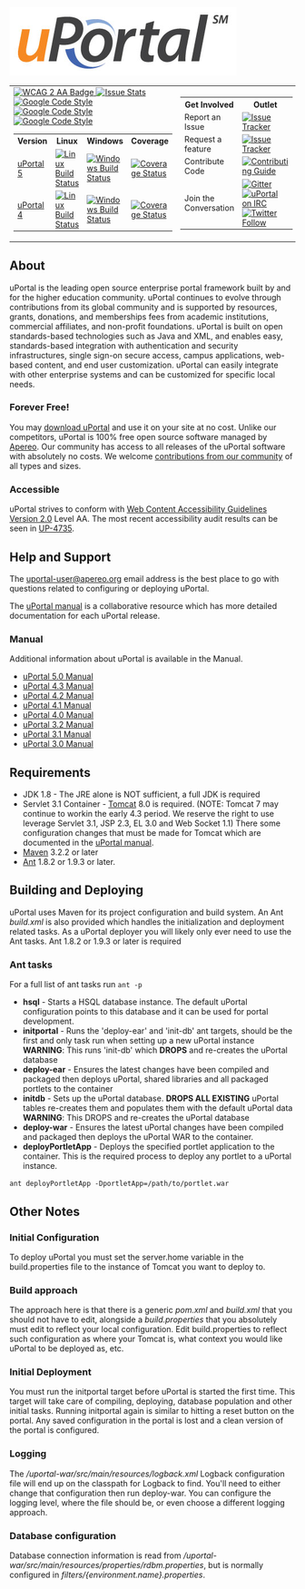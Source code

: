 ![uPortal logo](docs/images/uPortal-logo.jpg)

<table border="0">
  <tr>
    <td>
      <a href="https://www.w3.org/TR/WCAG20/">
        <img src="https://www.w3.org/WAI/wcag2AA-blue-v.svg" alt="WCAG 2 AA Badge">
      </a>
      <a href="http://issuestats.com/github/Jasig/uPortal">
        <img src="http://issuestats.com/github/Jasig/uPortal/badge/pr" alt="Issue Stats">
      </a>
      <a href="https://google.github.io/styleguide/javaguide.html">
        <img src="https://img.shields.io/badge/code_style-Google-green.svg?style=flat" alt="Google Code Style">
      </a>
      <a href="https://github.com/search?q=topic%3Auportal+topic%3Asoffit&type=Repositories">
        <img src="https://img.shields.io/badge/discover-soffits-blue.svg?style=flat" alt="Google Code Style">
      </a>
      <a href="https://github.com/search?q=topic%3Auportal+topic%3Aportlet&type=Repositories">
        <img src="https://img.shields.io/badge/discover-portlets-blue.svg?style=flat" alt="Google Code Style">
      </a>
      <br>
      <table>
        <tr>
          <th>
            Version
          </th>
          <th>
            Linux
          </th>
          <th>
            Windows
          </th>
          <th>
            Coverage
          </th>
        </tr>
        <tr>
          <td>
            <a href="https://github.com/Jasig/uPortal/tree/master">
              uPortal 5
            </a>
          </td>
          <td>
            <a href="https://travis-ci.org/Jasig/uPortal">
              <img src="https://travis-ci.org/Jasig/uPortal.svg?branch=master" alt="Linux Build Status">
            </a>
          </td>
          <td>
            <a href="https://ci.appveyor.com/project/drewwills/uportal/branch/master">
              <img src="https://ci.appveyor.com/api/projects/status/8t95sjt090mf62dh/branch/master?svg=true" alt="Windows Build Status">
            </a>
          </td>
          <td>
            <a href="https://coveralls.io/github/Jasig/uPortal?branch=master">
              <img src="https://coveralls.io/repos/github/Jasig/uPortal/badge.svg?branch=master" alt="Coverage Status">
            </a>
          </td>
        </tr>
        <tr>
          <td>
            <a href="https://github.com/Jasig/uPortal/tree/rel-4-3-patches">
              uPortal 4
            </a>
          </td>
          <td>
            <a href="https://travis-ci.org/Jasig/uPortal">
              <img src="https://travis-ci.org/Jasig/uPortal.svg?branch=rel-4-3-patches" alt="Linux Build Status">
            </a>
          </td>
          <td>
            <a href="https://ci.appveyor.com/project/drewwills/uportal/branch/rel-4-3-patches">
              <img src="https://ci.appveyor.com/api/projects/status/8t95sjt090mf62dh/branch/rel-4-3-patches?svg=true" alt="Windows Build Status">
            </a>
          </td>
          <td>
            <a href="https://coveralls.io/github/Jasig/uPortal?branch=rel-4-3-patches">
              <img src="https://coveralls.io/repos/github/Jasig/uPortal/badge.svg?branch=rel-4-3-patches" alt="Coverage Status">
            </a>
          </td>
        </tr>
      </table>
    </td>
    <td>
      <table>
        <tr>
          <th>
            Get Involved
          </th>
          <th>
            Outlet
          </th>
        </tr>
        <tr>
          <td>
            Report an Issue
          </td>
          <td>
            <a href="https://issues.jasig.org/browse/UP">
              <img src="https://img.shields.io/badge/issue_tacker-Jira-green.svg?style=flat" alt="Issue Tracker">
            </a>
          </td>
        </tr>
        <tr>
          <td>
            Request a feature
          </td>
          <td>
            <a href="https://issues.jasig.org/browse/UP">
              <img src="https://img.shields.io/badge/issue_tacker-Jira-green.svg?style=flat" alt="Issue Tracker">
            </a>
          </td>
        </tr>
        <tr>
          <td>
            Contribute Code
          </td>
          <td>
            <a href="CONTRIBUTING.md">
              <img src="https://img.shields.io/badge/contributing-guide-green.svg?style=flat" alt="Contributing Guide">
            </a>
          </td>
        </tr>
        <tr>
          <td>
            Join the Conversation
          </td>
          <td>
            <a href="https://gitter.im/Jasig/uPortal?utm_source=badge&amp;utm_medium=badge&amp;utm_campaign=pr-badge">
              <img src="https://badges.gitter.im/Jasig/uPortal.svg" alt="Gitter">
            </a>
            <br>
            <a href="https://www.irccloud.com/invite?channel=%23jasig-uportal&amp;hostname=irc.freenode.net&amp;port=6697&amp;ssl=1">
              <img src="https://img.shields.io/badge/IRC-%23jasig--uportal-1e72ff.svg?style=flat" alt="uPortal on IRC">
            </a>
            <br>
            <a href="https://twitter.com/uPortal">
              <img src="https://img.shields.io/twitter/follow/uPortal.svg?style=social&amp;label=Follow" alt="Twitter Follow">
            </a>
          </td>
        </tr>
      </table>
    </td>
  </tr>
</table>

## About

uPortal is the leading open source enterprise portal framework built by and for
the higher education community. uPortal continues to evolve through contributions
from its global community and is supported by resources, grants, donations, and
memberships fees from academic institutions, commercial affiliates, and non-profit
foundations. uPortal is built on open standards-based technologies such as Java
and XML, and enables easy, standards-based integration with authentication and
security infrastructures, single sign-on secure access, campus applications,
web-based content, and end user customization. uPortal can easily integrate with
other enterprise systems and can be customized for specific local needs.

### Forever Free!

You may [download uPortal](https://github.com/Jasig/uPortal/releases) and use it
on your site at no cost. Unlike our competitors, uPortal is 100% free open source
software managed by [Apereo](https://www.apereo.org/content/about). Our community
has access to all releases of the uPortal software with absolutely no costs. We
welcome [contributions from our community](https://github.com/Jasig/uPortal/graphs/contributors)
of all types and sizes.

### Accessible

uPortal strives to conform with [Web Content Accessibility Guidelines Version 2.0](https://www.w3.org/TR/WCAG20/) Level AA.
The most recent accessibility audit results can be seen in [UP-4735](https://issues.jasig.org/browse/UP-4735).

## Help and Support

The [uportal-user@apereo.org](https://wiki.jasig.org/display/JSG/uportal-user)
email address is the best place to go with questions related to configuring or
deploying uPortal.

The [uPortal manual](#manual) is a collaborative resource which has more detailed documentation for
each uPortal release.

### Manual

Additional information about uPortal is available in the Manual.

*   [uPortal 5.0 Manual](https://jasig.github.io/uPortal)
*   [uPortal 4.3 Manual](https://wiki.jasig.org/display/UPM43/Home)
*   [uPortal 4.2 Manual](https://wiki.jasig.org/display/UPM42/Home)
*   [uPortal 4.1 Manual](https://wiki.jasig.org/display/UPM41/Home)
*   [uPortal 4.0 Manual](https://wiki.jasig.org/display/UPM40/Home)
*   [uPortal 3.2 Manual](https://wiki.jasig.org/display/UPM32/Home)
*   [uPortal 3.1 Manual](https://wiki.jasig.org/display/UPM31/Home)
*   [uPortal 3.0 Manual](https://wiki.jasig.org/display/UPM30/Home)

## Requirements

*   JDK 1.8 - The JRE alone is NOT sufficient, a full JDK is required
*   Servlet 3.1 Container - [Tomcat](https://tomcat.apache.org/) 8.0 is required.  (NOTE:  Tomcat 7 may continue to workin the early 4.3 period.  We reserve the right to use leverage Servlet 3.1, JSP 2.3, EL 3.0 and Web Socket 1.1)  There some configuration changes that must be made for Tomcat which are documented in the [uPortal manual](https://wiki.jasig.org/display/UPM42/Installing+Tomcat).
*   [Maven](https://maven.apache.org/) 3.2.2 or later
*   [Ant](https://ant.apache.org/) 1.8.2 or 1.9.3 or later.

## Building and Deploying

uPortal uses Maven for its project configuration and build system. An Ant
*build.xml* is also provided which handles the initialization and deployment
related tasks. As a uPortal deployer you will likely only ever need to use the
Ant tasks. Ant 1.8.2 or 1.9.3 or later is required

### Ant tasks

For a full list of ant tasks run `ant -p`

*   **hsql** - Starts a HSQL database instance. The default uPortal configuration points
to this database and it can be used for portal development.
*   **initportal** - Runs the 'deploy-ear' and 'init-db' ant targets, should be the first
and only task run when setting up a new uPortal instance **WARNING**: This runs 'init-db'
which **DROPS** and re-creates the uPortal database
*   **deploy-ear** - Ensures the latest changes have been compiled and packaged then
deploys uPortal, shared libraries and all packaged portlets to the container
*   **initdb** - Sets up the uPortal database. **DROPS ALL EXISTING** uPortal tables
re-creates them and populates them with the default uPortal data **WARNING**: This DROPS
and re-creates the uPortal database
*   **deploy-war** - Ensures the latest uPortal changes have been compiled and packaged
then deploys the uPortal WAR to the container.
*   **deployPortletApp** - Deploys the specified portlet application to the container.
This is the required process to deploy any portlet to a uPortal instance.

``` shell
ant deployPortletApp -DportletApp=/path/to/portlet.war
```

## Other Notes

### Initial Configuration

To deploy uPortal you must set the server.home variable in the
build.properties file to the instance of Tomcat you want to deploy to.


### Build approach

The approach here is that there is a generic *pom.xml* and *build.xml* that you
should not have to edit, alongside a *build.properties* that you absolutely must
edit to reflect your local configuration. Edit build.properties to reflect such
configuration as where your Tomcat is, what context you would like uPortal to
be deployed as, etc.


### Initial Deployment

You must run the initportal target before uPortal is started the first time.
This target will take care of compiling, deploying, database population and
other initial tasks. Running initportal again is similar to hitting a reset
button on the portal. Any saved configuration in the portal is lost and a clean
version of the portal is configured.

### Logging

The */uportal-war/src/main/resources/logback.xml* Logback configuration
file will end up on the classpath for Logback to find. You'll
need to either change that configuration then run deploy-war. You can configure
the logging level, where the file should be, or even choose a different logging
approach.

### Database configuration

Database connection information is read from */uportal-war/src/main/resources/properties/rdbm.properties*,
but is normally configured in *filters/{environment.name}.properties*.
